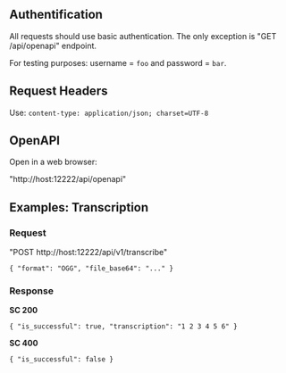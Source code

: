 ## Authentification

All requests should use basic authentication. 
The only exception is "GET /api/openapi" endpoint.

For testing purposes: username = `foo` and password = `bar`.

## Request Headers

Use: `content-type: application/json; charset=UTF-8`

## OpenAPI

Open in a web browser:

"http://host:12222/api/openapi"

## Examples: Transcription

### Request

"POST http://host:12222/api/v1/transcribe"

`{
"format": "OGG",
"file_base64": "..."
}`

### Response

**SC 200**

`{
"is_successful": true,
"transcription": "1 2 3 4 5 6"
}`

**SC 400**

`{
"is_successful": false
}`